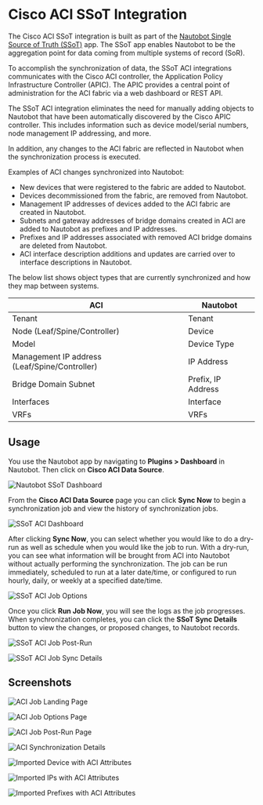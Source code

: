 # Cisco ACI SSoT Integration

The Cisco ACI SSoT integration is built as part of the [Nautobot Single Source of Truth (SSoT)](https://github.com/nautobot/nautobot-app-ssot) app. The SSoT app enables Nautobot to be the aggregation point for data coming from multiple systems of record (SoR).

To accomplish the synchronization of data, the SSoT ACI integrations communicates with the Cisco ACI controller, the Application Policy Infrastructure Controller (APIC). The APIC provides a central point of administration for the ACI fabric via a web dashboard or REST API.

The SSoT ACI integration eliminates the need for manually adding objects to Nautobot that have been automatically discovered by the Cisco APIC controller. This includes information such as device model/serial numbers, node management IP addressing, and more.

In addition, any changes to the ACI fabric are reflected in Nautobot when the synchronization process is executed.

Examples of ACI changes synchronized into Nautobot:

- New devices that were registered to the fabric are added to Nautobot.
- Devices decommissioned from the fabric, are removed from Nautobot.
- Management IP addresses of devices added to the ACI fabric are created in Nautobot.
- Subnets and gateway addresses of bridge domains created in ACI are added to Nautobot as prefixes and IP addresses.
- Prefixes and IP addresses associated with removed ACI bridge domains are deleted from Nautobot.
- ACI interface description additions and updates are carried over to interface descriptions in Nautobot.

The below list shows object types that are currently synchronized and how they map between systems.

| **ACI** | **Nautobot** |
| ------- | ------------ |
| Tenant | Tenant |
| Node (Leaf/Spine/Controller) | Device |
| Model | Device Type |
| Management IP address (Leaf/Spine/Controller) | IP Address |
| Bridge Domain Subnet | Prefix, IP Address |
| Interfaces | Interface |
| VRFs | VRFs |

## Usage

You use the Nautobot app by navigating to **Plugins > Dashboard** in Nautobot.  Then click on **Cisco ACI Data Source**.

![Nautobot SSoT Dashboard](../../images/aci-nautobot-ssot-dashboard.png)
 
From the **Cisco ACI Data Source** page you can click **Sync Now** to begin a synchronization job and view the history of synchronization jobs.

![SSoT ACI Dashboard](../../images/aci-dashboard.png)

After clicking **Sync Now**, you can select whether you would like to do a dry-run as well as schedule when you would like the job to run. With a dry-run, you can see what information will be brought from ACI into Nautobot without actually performing the synchronization. The job can be run immediately, scheduled to run at a later date/time, or configured to run hourly, daily, or weekly at a specified date/time. 

![SSoT ACI Job Options](../../images/aci-job-options.png)

Once you click **Run Job Now**, you will see the logs as the job progresses. When synchronization completes, you can click the **SSoT Sync Details** button to view the changes, or proposed changes, to Nautobot records.   

![SSoT ACI Job Post-Run](../../images/aci-job-post-run.png)

![SSoT ACI Job Sync Details](../../images/aci-job-sync-details.png)

## Screenshots

![ACI Job Landing Page](../../images/aci-job-landing-page.png)

![ACI Job Options Page](../../images/aci-job-options-page.png)

![ACI Job Post-Run Page](../../images/aci-job-post-run-page.png)

![ACI Synchronization Details](../../images/aci-synchronization-details.png)

![Imported Device with ACI Attributes](../../images/aci-imported-device-with-aci-attributes.png)

![Imported IPs with ACI Attributes](../../images/aci-imported-ips-with-aci-attributes.png)

![Imported Prefixes with ACI Attributes](../../images/aci-imported-prefixes-with-aci-attributes.png)

